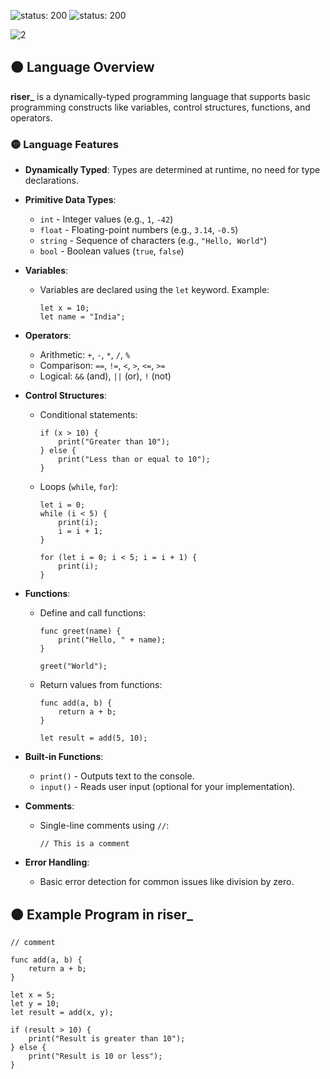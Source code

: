 <!-- ![riser_lang](https://github.com/user-attachments/assets/85e9b1b6-c763-4160-a530-299843639079) -->
![status: 200](https://img.shields.io/badge/status--yellow)
![status: 200](https://img.shields.io/badge/environment-windows-blue)

![2](https://github.com/user-attachments/assets/c44d0653-44e4-4e2f-ae97-76e3a21bd835)

## 🟠 **Language Overview**

**riser_** is a dynamically-typed programming language that supports basic programming constructs like variables, control structures, functions, and operators.

### 🟡 **Language Features**

- **Dynamically Typed**: Types are determined at runtime, no need for type declarations.
- **Primitive Data Types**:
  - `int` - Integer values (e.g., `1`, `-42`)
  - `float` - Floating-point numbers (e.g., `3.14`, `-0.5`)
  - `string` - Sequence of characters (e.g., `"Hello, World"`)
  - `bool` - Boolean values (`true`, `false`)
- **Variables**: 
  - Variables are declared using the `let` keyword. Example:
    ```plaintext
    let x = 10;
    let name = "India";
    ```

- **Operators**:
  - Arithmetic: `+`, `-`, `*`, `/`, `%`
  - Comparison: `==`, `!=`, `<`, `>`, `<=`, `>=`
  - Logical: `&&` (and), `||` (or), `!` (not)

- **Control Structures**:
  - Conditional statements:
    ```plaintext
    if (x > 10) {
        print("Greater than 10");
    } else {
        print("Less than or equal to 10");
    }
    ```
  - Loops (`while`, `for`):
    ```plaintext
    let i = 0;
    while (i < 5) {
        print(i);
        i = i + 1;
    }
    
    for (let i = 0; i < 5; i = i + 1) {
        print(i);
    }
    ```

- **Functions**:
  - Define and call functions:
    ```plaintext
    func greet(name) {
        print("Hello, " + name);
    }

    greet("World");
    ```
  - Return values from functions:
    ```plaintext
    func add(a, b) {
        return a + b;
    }

    let result = add(5, 10);
    ```

- **Built-in Functions**:
  - `print()` - Outputs text to the console.
  - `input()` - Reads user input (optional for your implementation).

- **Comments**:
  - Single-line comments using `//`:
    ```plaintext
    // This is a comment
    ```

- **Error Handling**:
  - Basic error detection for common issues like division by zero.

## 🟠 **Example Program in riser_**

```plaintext
// comment

func add(a, b) {
    return a + b;
}

let x = 5;
let y = 10;
let result = add(x, y);

if (result > 10) {
    print("Result is greater than 10");
} else {
    print("Result is 10 or less");
}
```
